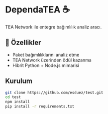 # DependaTEA ☕
TEA Network ile entegre bağımlılık analiz aracı.

## 🌟 Özellikler
- Paket bağımlılıklarını analiz etme
- TEA Network üzerinden ödül kazanma
- Hibrit Python + Node.js mimarisi

## Kurulum
```bash
git clone https://github.com/esduez/test.git
cd test
npm install
pip install -r requirements.txt
